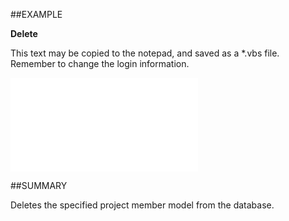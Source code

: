 
##EXAMPLE

**Delete**

This text may be copied to the notepad, and saved as a *.vbs file. Remember to change the login information.

![](..\..\Examples\vbs\SOProjectMember.Delete.vbs.txt)


##SUMMARY

Deletes the specified project member model from the database.

